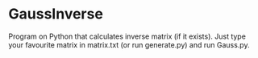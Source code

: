 # GaussInverse
Program on Python that calculates inverse matrix (if it exists).
Just type your favourite matrix in matrix.txt (or run generate.py) and run Gauss.py. 
